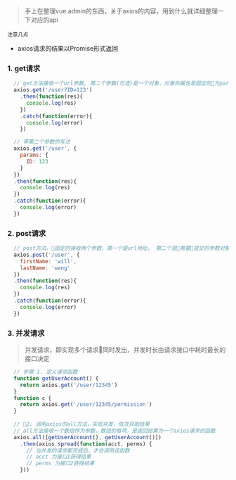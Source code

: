 > 手上在整理vue admin的东西，关于axios的内容，用到什么就详细整理一下对应的api

`注意几点`
- axios请求的结果以Promise形式返回


### 1. get请求

```js
  // get方法接收一个url参数, 第二个参数(可选)是一个对象，对象的属性是固定的为params，即请求需要带的参数
  axios.get('/user?ID=123')
    .then(function(res){
      console.log(res)
    })
    .catch(function(error){
      console.log(error)  
    })

  // 带第二个参数的写法
  axios.get('/user', {
    params: {
      ID: 123
    }
  })
  .then(function(res){
    console.log(res)
  })
  .catch(function(error){
    console.log(error)
  })  
```

### 2. post请求

```js
  // post方法，固定的接收两个参数，第一个是url地址， 第二个是需要提交的参数对象
  axios.post('/user', {
    firstName: 'will',
    lastName: 'wang'
  })
  .then(function(res){
    console.log(res)
  })
  .catch(function(error){
    console.log(error)
  })
```

### 3. 并发请求

> 并发请求，即实现多个请求同时发出，并发时长由请求接口中耗时最长的接口决定

```js
  // 步骤 1. 定义请求函数
  function getUserAccount() {
    return axios.get('/user/12345')
  }
  function c {
    return axios.get('/user/12345/permission')
  }
  
  // 2. 调用axios的all方法，实现并发，依次获取结果
  // all方法接收一个数组作为参数，数组的每项，是返回结果为一个axios请求的函数
  axios.all([getUserAccount(), getUserAccount()])
    .then(axios.spread(function(acct, perms) {
      // 当并发的请求都完成后，才会调用该函数
      // acct 为接口1获得结果
      // perms 为接口2获得结果
    }))
```